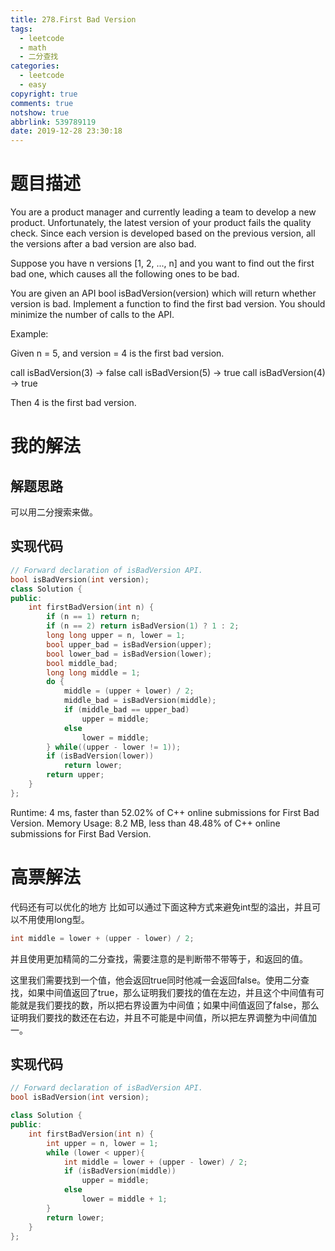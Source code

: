 ```yaml
---
title: 278.First Bad Version
tags:
  - leetcode
  - math
  - 二分查找
categories:
  - leetcode
  - easy
copyright: true
comments: true
notshow: true
abbrlink: 539789119
date: 2019-12-28 23:30:18
---
```

# 题目描述
You are a product manager and currently leading a team to develop a new product. Unfortunately, the latest version of your product fails the quality check. Since each version is developed based on the previous version, all the versions after a bad version are also bad.

Suppose you have n versions [1, 2, ..., n] and you want to find out the first bad one, which causes all the following ones to be bad.

You are given an API bool isBadVersion(version) which will return whether version is bad. Implement a function to find the first bad version. You should minimize the number of calls to the API.

Example:

Given n = 5, and version = 4 is the first bad version.

call isBadVersion(3) -> false
call isBadVersion(5) -> true
call isBadVersion(4) -> true

Then 4 is the first bad version. 
# 我的解法
## 解题思路
可以用二分搜索来做。
## 实现代码
```C++
// Forward declaration of isBadVersion API.
bool isBadVersion(int version);
class Solution {
public:
    int firstBadVersion(int n) {
        if (n == 1) return n;
        if (n == 2) return isBadVersion(1) ? 1 : 2;
        long long upper = n, lower = 1;
        bool upper_bad = isBadVersion(upper);
        bool lower_bad = isBadVersion(lower);
        bool middle_bad;
        long long middle = 1;
        do {
            middle = (upper + lower) / 2;
            middle_bad = isBadVersion(middle);
            if (middle_bad == upper_bad)
                upper = middle;
            else 
                lower = middle;
        } while((upper - lower != 1));
        if (isBadVersion(lower))
            return lower;
        return upper;
    }
};

```
Runtime: 4 ms, faster than 52.02% of C++ online submissions for First Bad Version.
Memory Usage: 8.2 MB, less than 48.48% of C++ online submissions for First Bad Version.

# 高票解法
代码还有可以优化的地方
比如可以通过下面这种方式来避免int型的溢出，并且可以不用使用long型。
```C++
int middle = lower + (upper - lower) / 2;
```
并且使用更加精简的二分查找，需要注意的是判断带不带等于，和返回的值。

这里我们需要找到一个值，他会返回true同时他减一会返回false。使用二分查找，如果中间值返回了true，那么证明我们要找的值在左边，并且这个中间值有可能就是我们要找的数，所以把右界设置为中间值；如果中间值返回了false，那么证明我们要找的数还在右边，并且不可能是中间值，所以把左界调整为中间值加一。
## 实现代码
```C++
// Forward declaration of isBadVersion API.
bool isBadVersion(int version);

class Solution {
public:
    int firstBadVersion(int n) {
        int upper = n, lower = 1;
        while (lower < upper){
            int middle = lower + (upper - lower) / 2;
            if (isBadVersion(middle))
                upper = middle;
            else
                lower = middle + 1;
        }
        return lower;
    }
};
```

